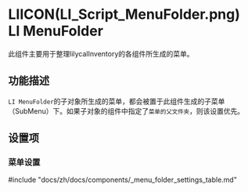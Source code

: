 # LIICON(LI_Script_MenuFolder.png) LI MenuFolder

此组件主要用于整理lilycalInventory的各组件所生成的菜单。

## 功能描述

`LI MenuFolder`的子对象所生成的菜单，都会被置于此组件生成的子菜单（SubMenu）下。如果子对象的组件中指定了`菜单的父文件夹`，则该设置优先。

## 设置项

### 菜单设置

#include "docs/zh/docs/components/_menu_folder_settings_table.md"